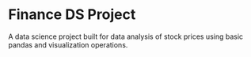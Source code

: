 # Finance DS Project
A data science project built for data analysis of stock prices using basic pandas and visualization operations.

